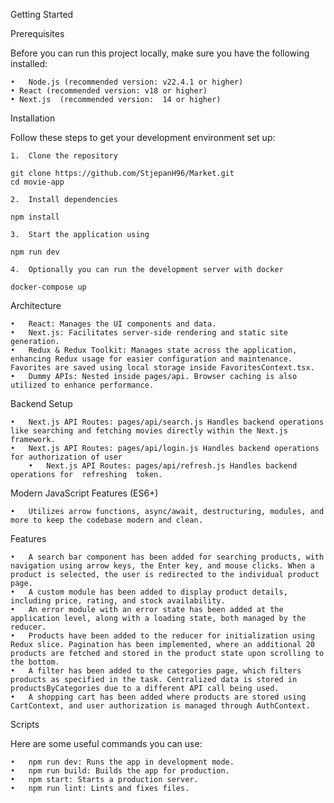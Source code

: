 

Getting Started

Prerequisites

Before you can run this project locally, make sure you have the following installed:

	•	Node.js (recommended version: v22.4.1 or higher)
    • React (recommended version: v18 or higher)
    • Next.js  (recommended version:  14 or higher)


Installation

Follow these steps to get your development environment set up:

	1.	Clone the repository

    git clone https://github.com/StjepanH96/Market.git
    cd movie-app

    2.	Install dependencies
        
    npm install

    3.	Start the application using 

    npm run dev

    4.	Optionally you can run the development server with docker 

    docker-compose up


Architecture


	•	React: Manages the UI components and data.
	•	Next.js: Facilitates server-side rendering and static site generation.
	•	Redux & Redux Toolkit: Manages state across the application, enhancing Redux usage for easier configuration and maintenance. Favorites are saved using local storage inside FavoritesContext.tsx.
	•	Dummy APIs: Nested inside pages/api. Browser caching is also utilized to enhance performance.

Backend Setup

	•	Next.js API Routes: pages/api/search.js Handles backend operations like searching and fetching movies directly within the Next.js framework. 
    •	Next.js API Routes: pages/api/login.js Handles backend operations for authorization of user
        •	Next.js API Routes: pages/api/refresh.js Handles backend operations for  refreshing  token. 


Modern JavaScript Features (ES6+)

	•	Utilizes arrow functions, async/await, destructuring, modules, and more to keep the codebase modern and clean.

Features

	•	A search bar component has been added for searching products, with navigation using arrow keys, the Enter key, and mouse clicks. When a product is selected, the user is redirected to the individual product page.
	•	A custom module has been added to display product details, including price, rating, and stock availability.
	•	An error module with an error state has been added at the application level, along with a loading state, both managed by the reducer.
	•	Products have been added to the reducer for initialization using Redux slice. Pagination has been implemented, where an additional 20 products are fetched and stored in the product state upon scrolling to the bottom.
	•	A filter has been added to the categories page, which filters products as specified in the task. Centralized data is stored in productsByCategories due to a different API call being used.
	•	A shopping cart has been added where products are stored using CartContext, and user authorization is managed through AuthContext.

Scripts

Here are some useful commands you can use:

	•	npm run dev: Runs the app in development mode.
	•	npm run build: Builds the app for production.
	•	npm start: Starts a production server.
	•	npm run lint: Lints and fixes files.

